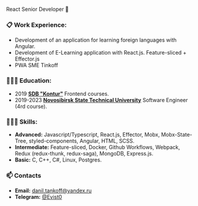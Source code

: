 React Senior Developer 👋

### 📋 Work Experience:
- Development of an application for learning foreign languages with Angular.
- Development of E-Learning application with React.js. Feature-sliced + Effector.js
- PWA SME Tinkoff

### 👨🏼‍🎓 Education:
- 2019 [<B>SDB "Kontur"</b>](https://kontur.ru/) Frontend courses.
- 2019-2023 [<b>Novosibirsk State Technical University</b>](https://www.nstu.ru/) Software Engineer (4rd course).

### 👨🏻‍💻 Skills:
- <b>Advanced:</b> Javascript/Typescript, React.js, Effector, Mobx, Mobx-State-Tree, styled-components, Angular, HTML, SCSS.
- <b>Intermediate:</b> Feature-sliced, Docker, Github Workflows, Webpack, Redux (redux-thunk, redux-saga), MongoDB, Express.js.
- <b>Basic:</b> C, C++, C#, Linux, Postgres.

### 📫 Contacts
- <b>Email:</b> [danil.tankoff@yandex.ru](mailto:danil.tankov@yandex.ru)
- <b>Telegram:</b> [@Evist0](https://t.me/evist0)
